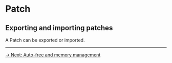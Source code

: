 # Patch

## Exporting and importing patches

A Patch can be exported or imported.

---

[→ Next: Auto-free and memory management](auto-free.md)
